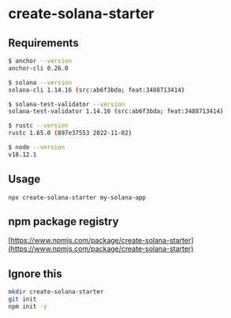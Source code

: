 # create-solana-starter

## Requirements

```sh
$ anchor --version
anchor-cli 0.26.0

$ solana --version
solana-cli 1.14.16 (src:ab6f3bda; feat:3488713414)

$ solana-test-validator --version
solana-test-validator 1.14.16 (src:ab6f3bda; feat:3488713414)

$ rustc --version
rustc 1.65.0 (897e37553 2022-11-02)

$ node --version
v18.12.1
```

## Usage

`npx create-solana-starter my-solana-app`

## npm package registry

[https://www.npmjs.com/package/create-solana-starter](https://www.npmjs.com/package/create-solana-starter)

## Ignore this

```sh
mkdir create-solana-starter
git init
npm init -y
```
